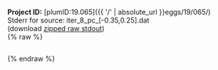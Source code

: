 **Project ID:** [plumID:19.065]({{ '/' | absolute_url }}eggs/19/065/)  
Stderr for source:  iter_8_pc_[-0.35,0.25].dat   
(download [zipped raw stdout](iter_8_pc_[-0.35,0.25].dat.plumed.stdout.txt.zip))  
{% raw %}
<pre>
</pre>
{% endraw %}
